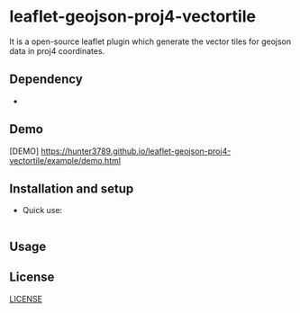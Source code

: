 # leaflet-geojson-proj4-vectortile

It is a open-source leaflet plugin which generate the vector tiles for geojson data in proj4 coordinates.

## Dependency

- 


## Demo

[DEMO] https://hunter3789.github.io/leaflet-geojson-proj4-vectortile/example/demo.html

## Installation and setup

- Quick use:

```js
```

## Usage


## License

[LICENSE](LICENSE)
